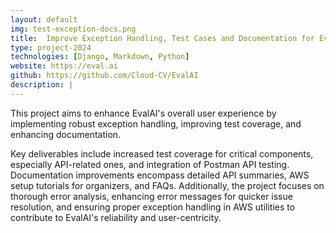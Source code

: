 ```yaml
---
layout: default
img: test-exception-docs.png
title:  Improve Exception Handling, Test Cases and Documentation for EvalAI
type: project-2024
technologies: [Django, Markdown, Python]
website: https://eval.ai
github: https://github.com/Cloud-CV/EvalAI
description: |
---
```

This project aims to enhance EvalAI's overall user experience by implementing robust exception handling, improving test coverage, and enhancing documentation.

Key deliverables include increased test coverage for critical components, especially API-related ones, and integration of Postman API testing. Documentation improvements encompass detailed API summaries, AWS setup tutorials for organizers, and FAQs. Additionally, the project focuses on thorough error analysis, enhancing error messages for quicker issue resolution, and ensuring proper exception handling in AWS utilities to contribute to EvalAI's reliability and user-centricity.
